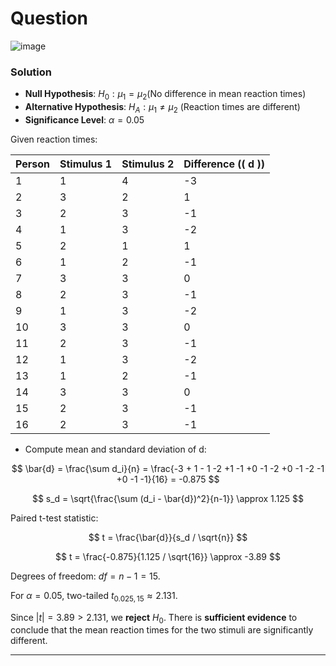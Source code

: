 # Question
![image](https://github.com/user-attachments/assets/947a3733-8b75-441e-baf9-5246aae7e851)

### Solution

- **Null Hypothesis**: $H_0: \mu_1 = \mu_2$(No difference in mean reaction times)
- **Alternative Hypothesis**: $H_A: \mu_1 \neq \mu_2$ (Reaction times are different)
- **Significance Level**: $\alpha = 0.05$

Given reaction times:

| Person | Stimulus 1 | Stimulus 2 | Difference (\( d \)) |
|--------|-----------|-----------|----------------|
| 1      | 1         | 4         | -3             |
| 2      | 3         | 2         | 1              |
| 3      | 2         | 3         | -1             |
| 4      | 1         | 3         | -2             |
| 5      | 2         | 1         | 1              |
| 6      | 1         | 2         | -1             |
| 7      | 3         | 3         | 0              |
| 8      | 2         | 3         | -1             |
| 9      | 1         | 3         | -2             |
| 10     | 3         | 3         | 0              |
| 11     | 2         | 3         | -1             |
| 12     | 1         | 3         | -2             |
| 13     | 1         | 2         | -1             |
| 14     | 3         | 3         | 0              |
| 15     | 2         | 3         | -1             |
| 16     | 2         | 3         | -1             |

- Compute mean and standard deviation of d:

$$
\bar{d} = \frac{\sum d_i}{n} = \frac{-3 + 1 - 1 -2 +1 -1 +0 -1 -2 +0 -1 -2 -1 +0 -1 -1}{16} = -0.875
$$

$$
s_d = \sqrt{\frac{\sum (d_i - \bar{d})^2}{n-1}}  \approx 1.125
$$

Paired t-test statistic:

$$
t = \frac{\bar{d}}{s_d / \sqrt{n}}
$$

$$
t = \frac{-0.875}{1.125 / \sqrt{16}} \approx -3.89
$$

Degrees of freedom: $df = n - 1 = 15$.

For $\alpha = 0.05$, two-tailed $t_{0.025, 15} \approx 2.131$.

Since $|t| = 3.89 > 2.131$, we **reject** $H_0$. There is **sufficient evidence** to conclude that the mean reaction times for the two stimuli are significantly different.

---


